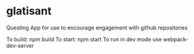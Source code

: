 # glatisant
Questing App for use to encourage engagement with github repositories

To build: npm build
To start: npm start
To run in dev mode use webpack-dev-server
